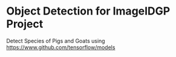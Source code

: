 # Object Detection for ImageIDGP Project
Detect Species of Pigs and Goats using https://www.github.com/tensorflow/models
